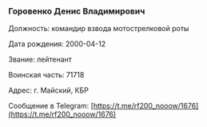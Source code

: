### Горовенко Денис Владимирович

Должность: командир взвода мотострелковой роты

Дата рождения: 2000-04-12

Звание: лейтенант

Воинская часть: 71718

Адрес: г. Майский, КБР

Сообщение в Telegram: [https://t.me/rf200_nooow/1676](https://t.me/rf200_nooow/1676)
